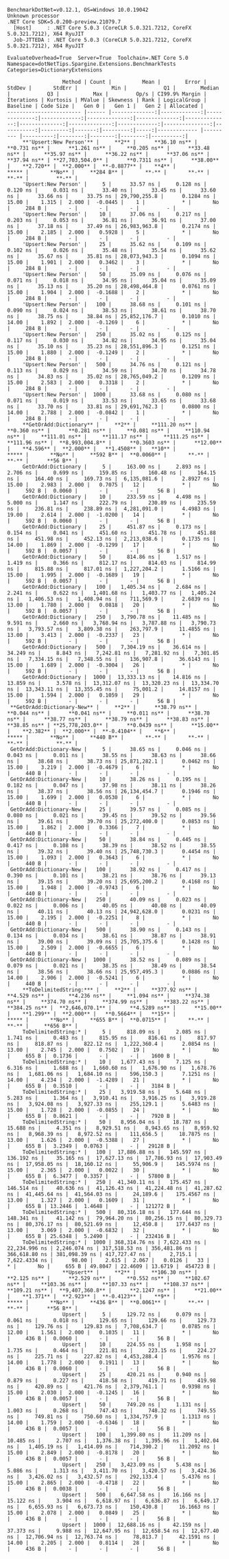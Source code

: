 
    BenchmarkDotNet=v0.12.1, OS=Windows 10.0.19042
    Unknown processor
    .NET Core SDK=5.0.200-preview.21079.7
      [Host]     : .NET Core 5.0.3 (CoreCLR 5.0.321.7212, CoreFX 5.0.321.7212), X64 RyuJIT
      Job-JTTEDA : .NET Core 5.0.3 (CoreCLR 5.0.321.7212, CoreFX 5.0.321.7212), X64 RyuJIT

    EvaluateOverhead=True  Server=True  Toolchain=.NET Core 5.0  
    Namespace=dotNetTips.Spargine.Extensions.BenchmarkTests  Categories=DictionaryExtensions  

                      Method | Count |          Mean |        Error |        StdDev |       StdErr |           Min |            Q1 |        Median |            Q3 |           Max |         Op/s | CI99.9% Margin | Iterations | Kurtosis | MValue | Skewness | Rank | LogicalGroup | Baseline | Code Size |   Gen 0 |   Gen 1 |   Gen 2 | Allocated |
    ------------------------ |------ |--------------:|-------------:|--------------:|-------------:|--------------:|--------------:|--------------:|--------------:|--------------:|-------------:|---------------:|-----------:|---------:|-------:|---------:|-----:|------------- |--------- |----------:|--------:|--------:|--------:|----------:|
         **'Upsert:New Person'** |     **2** |      **36.10 ns** |     **0.731 ns** |      **1.261 ns** |     **0.205 ns** |      **33.48 ns** |      **35.97 ns** |      **36.22 ns** |      **37.06 ns** |      **37.94 ns** | **27,703,504.0** |      **0.7311 ns** |      **38.00** |    **2.720** |  **2.000** |  **-0.8877** |    **4** |            ***** |       **No** |     **284 B** |       **-** |       **-** |       **-** |         **-** |
         'Upsert:New Person' |     5 |      33.57 ns |     0.128 ns |      0.120 ns |     0.031 ns |      33.40 ns |      33.45 ns |      33.60 ns |      33.66 ns |      33.75 ns | 29,790,255.8 |      0.1284 ns |      15.00 |    1.315 |  2.000 |  -0.0445 |    1 |            * |       No |     284 B |       - |       - |       - |         - |
         'Upsert:New Person' |    10 |      37.06 ns |     0.217 ns |      0.203 ns |     0.053 ns |      36.81 ns |      36.91 ns |      37.00 ns |      37.18 ns |      37.49 ns | 26,983,963.8 |      0.2174 ns |      15.00 |    2.185 |  2.000 |   0.5928 |    5 |            * |       No |     284 B |       - |       - |       - |         - |
         'Upsert:New Person' |    25 |      35.62 ns |     0.109 ns |      0.102 ns |     0.026 ns |      35.48 ns |      35.54 ns |      35.62 ns |      35.67 ns |      35.81 ns | 28,073,943.3 |      0.1094 ns |      15.00 |    1.901 |  2.000 |   0.3462 |    3 |            * |       No |     284 B |       - |       - |       - |         - |
         'Upsert:New Person' |    50 |      35.09 ns |     0.076 ns |      0.071 ns |     0.018 ns |      34.95 ns |      35.04 ns |      35.09 ns |      35.13 ns |      35.20 ns | 28,498,464.8 |      0.0761 ns |      15.00 |    1.904 |  2.000 |  -0.1688 |    2 |            * |       No |     284 B |       - |       - |       - |         - |
         'Upsert:New Person' |   100 |      38.68 ns |     0.101 ns |      0.090 ns |     0.024 ns |      38.53 ns |      38.61 ns |      38.70 ns |      38.75 ns |      38.84 ns | 25,852,176.7 |      0.1010 ns |      14.00 |    1.892 |  2.000 |  -0.1269 |    6 |            * |       No |     284 B |       - |       - |       - |         - |
         'Upsert:New Person' |   250 |      35.02 ns |     0.125 ns |      0.117 ns |     0.030 ns |      34.82 ns |      34.95 ns |      35.04 ns |      35.10 ns |      35.23 ns | 28,551,896.3 |      0.1251 ns |      15.00 |    1.880 |  2.000 |  -0.1249 |    2 |            * |       No |     284 B |       - |       - |       - |         - |
         'Upsert:New Person' |   500 |      34.76 ns |     0.121 ns |      0.113 ns |     0.029 ns |      34.59 ns |      34.70 ns |      34.78 ns |      34.83 ns |      35.02 ns | 28,765,049.2 |      0.1209 ns |      15.00 |    2.583 |  2.000 |   0.3318 |    2 |            * |       No |     284 B |       - |       - |       - |         - |
         'Upsert:New Person' |  1000 |      33.68 ns |     0.080 ns |      0.071 ns |     0.019 ns |      33.53 ns |      33.65 ns |      33.68 ns |      33.70 ns |      33.81 ns | 29,691,762.3 |      0.0800 ns |      14.00 |    2.788 |  2.000 |  -0.0842 |    1 |            * |       No |     284 B |       - |       - |       - |         - |
         **GetOrAdd:Dictionary** |     **2** |     **111.20 ns** |     **0.360 ns** |      **0.281 ns** |     **0.081 ns** |     **110.94 ns** |     **111.01 ns** |     **111.17 ns** |     **111.25 ns** |     **111.96 ns** |  **8,993,004.8** |      **0.3603 ns** |      **12.00** |    **4.596** |  **2.000** |   **1.4508** |   **10** |            ***** |       **No** |     **592 B** |  **0.0060** |       **-** |       **-** |      **56 B** |
         GetOrAdd:Dictionary |     5 |     163.00 ns |     2.893 ns |      2.706 ns |     0.699 ns |     159.85 ns |     160.48 ns |     164.15 ns |     164.40 ns |     169.73 ns |  6,135,081.6 |      2.8927 ns |      15.00 |    2.983 |  2.000 |   0.7075 |   12 |            * |       No |     592 B |  0.0060 |       - |       - |      56 B |
         GetOrAdd:Dictionary |    10 |     233.59 ns |     4.498 ns |      5.000 ns |     1.147 ns |     222.79 ns |     230.89 ns |     235.59 ns |     236.81 ns |     238.89 ns |  4,281,091.0 |      4.4983 ns |      19.00 |    2.614 |  2.000 |  -1.0200 |   14 |            * |       No |     592 B |  0.0060 |       - |       - |      56 B |
         GetOrAdd:Dictionary |    25 |     451.87 ns |     0.173 ns |      0.154 ns |     0.041 ns |     451.60 ns |     451.78 ns |     451.88 ns |     451.98 ns |     452.13 ns |  2,213,038.6 |      0.1735 ns |      14.00 |    1.869 |  2.000 |  -0.1299 |   17 |            * |       No |     592 B |  0.0057 |       - |       - |      56 B |
         GetOrAdd:Dictionary |    50 |     814.86 ns |     1.517 ns |      1.419 ns |     0.366 ns |     812.17 ns |     814.03 ns |     814.99 ns |     815.88 ns |     817.01 ns |  1,227,204.2 |      1.5166 ns |      15.00 |    1.995 |  2.000 |  -0.1689 |   19 |            * |       No |     592 B |  0.0057 |       - |       - |      56 B |
         GetOrAdd:Dictionary |   100 |   1,405.34 ns |     2.684 ns |      2.241 ns |     0.622 ns |   1,401.68 ns |   1,403.77 ns |   1,405.24 ns |   1,406.53 ns |   1,408.94 ns |    711,569.9 |      2.6839 ns |      13.00 |    1.780 |  2.000 |   0.0818 |   20 |            * |       No |     592 B |  0.0057 |       - |       - |      56 B |
         GetOrAdd:Dictionary |   250 |   3,790.78 ns |    11.485 ns |      9.591 ns |     2.660 ns |   3,768.94 ns |   3,787.88 ns |   3,790.73 ns |   3,793.57 ns |   3,809.38 ns |    263,797.9 |     11.4855 ns |      13.00 |    3.413 |  2.000 |  -0.2337 |   23 |            * |       No |     592 B |       - |       - |       - |      56 B |
         GetOrAdd:Dictionary |   500 |   7,304.19 ns |    36.614 ns |     34.249 ns |     8.843 ns |   7,242.81 ns |   7,281.92 ns |   7,301.85 ns |   7,334.15 ns |   7,348.55 ns |    136,907.8 |     36.6143 ns |      15.00 |    1.689 |  2.000 |  -0.3004 |   26 |            * |       No |     592 B |       - |       - |       - |      56 B |
         GetOrAdd:Dictionary |  1000 |  13,333.13 ns |    14.816 ns |     13.859 ns |     3.578 ns |  13,312.07 ns |  13,320.23 ns |  13,334.70 ns |  13,343.11 ns |  13,355.45 ns |     75,001.2 |     14.8157 ns |      15.00 |    1.594 |  2.000 |   0.1059 |   29 |            * |       No |     592 B |       - |       - |       - |      56 B |
     **GetOrAdd:Dictionary-New** |     **2** |      **38.79 ns** |     **0.044 ns** |      **0.041 ns** |     **0.011 ns** |      **38.70 ns** |      **38.77 ns** |      **38.79 ns** |      **38.83 ns** |      **38.85 ns** | **25,778,203.0** |      **0.0439 ns** |      **15.00** |    **2.382** |  **2.000** |  **-0.4104** |    **6** |            ***** |       **No** |     **440 B** |       **-** |       **-** |       **-** |         **-** |
     GetOrAdd:Dictionary-New |     5 |      38.65 ns |     0.046 ns |      0.043 ns |     0.011 ns |      38.55 ns |      38.63 ns |      38.66 ns |      38.68 ns |      38.73 ns | 25,871,282.1 |      0.0462 ns |      15.00 |    3.219 |  2.000 |  -0.4679 |    6 |            * |       No |     440 B |       - |       - |       - |         - |
     GetOrAdd:Dictionary-New |    10 |      38.26 ns |     0.195 ns |      0.182 ns |     0.047 ns |      37.98 ns |      38.11 ns |      38.26 ns |      38.37 ns |      38.56 ns | 26,134,454.7 |      0.1946 ns |      15.00 |    1.699 |  2.000 |   0.0530 |    6 |            * |       No |     440 B |       - |       - |       - |         - |
     GetOrAdd:Dictionary-New |    25 |      39.57 ns |     0.085 ns |      0.080 ns |     0.021 ns |      39.45 ns |      39.52 ns |      39.56 ns |      39.61 ns |      39.70 ns | 25,272,400.0 |      0.0853 ns |      15.00 |    1.862 |  2.000 |   0.3366 |    7 |            * |       No |     440 B |       - |       - |       - |         - |
     GetOrAdd:Dictionary-New |    50 |      38.84 ns |     0.445 ns |      0.417 ns |     0.108 ns |      38.39 ns |      38.52 ns |      38.55 ns |      39.32 ns |      39.40 ns | 25,748,730.3 |      0.4454 ns |      15.00 |    1.093 |  2.000 |   0.3643 |    6 |            * |       No |     440 B |       - |       - |       - |         - |
     GetOrAdd:Dictionary-New |   100 |      38.92 ns |     0.417 ns |      0.390 ns |     0.101 ns |      38.21 ns |      38.76 ns |      39.13 ns |      39.15 ns |      39.20 ns | 25,695,200.2 |      0.4168 ns |      15.00 |    1.948 |  2.000 |  -0.9743 |    6 |            * |       No |     440 B |       - |       - |       - |         - |
     GetOrAdd:Dictionary-New |   250 |      40.09 ns |     0.023 ns |      0.022 ns |     0.006 ns |      40.05 ns |      40.08 ns |      40.09 ns |      40.11 ns |      40.13 ns | 24,942,628.0 |      0.0231 ns |      15.00 |    2.195 |  2.000 |  -0.2251 |    8 |            * |       No |     440 B |       - |       - |       - |         - |
     GetOrAdd:Dictionary-New |   500 |      38.90 ns |     0.143 ns |      0.134 ns |     0.034 ns |      38.61 ns |      38.87 ns |      38.91 ns |      39.00 ns |      39.09 ns | 25,705,375.6 |      0.1428 ns |      15.00 |    2.509 |  2.000 |  -0.6655 |    6 |            * |       No |     440 B |       - |       - |       - |         - |
     GetOrAdd:Dictionary-New |  1000 |      38.52 ns |     0.089 ns |      0.079 ns |     0.021 ns |      38.35 ns |      38.49 ns |      38.54 ns |      38.56 ns |      38.66 ns | 25,957,495.3 |      0.0886 ns |      14.00 |    2.906 |  2.000 |  -0.5241 |    6 |            * |       No |     440 B |       - |       - |       - |         - |
         **ToDelimitedString:*** |     **2** |     **377.92 ns** |     **4.529 ns** |      **4.236 ns** |     **1.094 ns** |     **374.38 ns** |     **374.70 ns** |     **374.99 ns** |     **383.22 ns** |     **384.25 ns** |  **2,646,070.1** |      **4.5289 ns** |      **15.00** |    **1.299** |  **2.000** |   **0.5664** |   **15** |            ***** |       **No** |     **655 B** |  **0.0715** |       **-** |       **-** |     **656 B** |
         ToDelimitedString:* |     5 |     818.09 ns |     2.085 ns |      1.741 ns |     0.483 ns |     815.95 ns |     816.61 ns |     817.97 ns |     818.87 ns |     822.12 ns |  1,222,360.4 |      2.0854 ns |      13.00 |    2.745 |  2.000 |   0.7502 |   19 |            * |       No |     655 B |  0.1736 |       - |       - |    1600 B |
         ToDelimitedString:* |    10 |   1,677.43 ns |     7.125 ns |      6.316 ns |     1.688 ns |   1,660.60 ns |   1,676.90 ns |   1,678.76 ns |   1,681.06 ns |   1,684.10 ns |    596,150.3 |      7.1251 ns |      14.00 |    4.234 |  2.000 |  -1.4289 |   21 |            * |       No |     655 B |  0.3510 |       - |       - |    3184 B |
         ToDelimitedString:* |    25 |   3,919.58 ns |     5.648 ns |      5.283 ns |     1.364 ns |   3,910.41 ns |   3,916.25 ns |   3,919.28 ns |   3,924.08 ns |   3,927.33 ns |    255,129.1 |      5.6483 ns |      15.00 |    1.728 |  2.000 |  -0.0855 |   24 |            * |       No |     655 B |  0.8621 |       - |       - |    7920 B |
         ToDelimitedString:* |    50 |   8,956.04 ns |    18.787 ns |     15.688 ns |     4.351 ns |   8,929.51 ns |   8,943.65 ns |   8,959.92 ns |   8,968.39 ns |   8,972.52 ns |    111,656.5 |     18.7875 ns |      13.00 |    1.626 |  2.000 |  -0.5388 |   27 |            * |       No |     655 B |  3.2349 |  0.0763 |       - |   29128 B |
         ToDelimitedString:* |   100 |  17,886.88 ns |   145.597 ns |    136.192 ns |    35.165 ns |  17,627.13 ns |  17,786.93 ns |  17,903.49 ns |  17,958.05 ns |  18,160.12 ns |     55,906.9 |    145.5974 ns |      15.00 |    2.365 |  2.000 |   0.0022 |   30 |            * |       No |     655 B |  6.3477 |  0.3357 |       - |   57800 B |
         ToDelimitedString:* |   250 |  41,340.11 ns |   175.457 ns |    146.514 ns |    40.636 ns |  41,126.43 ns |  41,224.48 ns |  41,287.62 ns |  41,445.64 ns |  41,564.03 ns |     24,189.6 |    175.4567 ns |      13.00 |    1.327 |  2.000 |   0.1609 |   31 |            * |       No |     655 B | 13.2446 |  1.4648 |       - |  121272 B |
         ToDelimitedString:* |   500 |  80,316.18 ns |   177.644 ns |    148.341 ns |    41.142 ns |  79,964.20 ns |  80,256.15 ns |  80,329.73 ns |  80,376.17 ns |  80,521.69 ns |     12,450.8 |    177.6437 ns |      13.00 |    3.069 |  2.000 |  -0.6832 |   32 |            * |       No |     655 B | 25.6348 |  5.2490 |       - |  232416 B |
         ToDelimitedString:* |  1000 | 368,314.76 ns | 7,622.433 ns | 22,234.996 ns | 2,246.074 ns | 317,518.53 ns | 356,481.86 ns | 366,618.80 ns | 381,098.39 ns | 417,727.47 ns |      2,715.1 |  7,622.4334 ns |      98.00 |    2.615 |  2.067 |   0.0126 |   33 |            * |       No |     655 B | 49.8047 | 22.4609 | 13.6719 |  454723 B |
                      **Upsert** |     **2** |     **106.30 ns** |     **2.125 ns** |      **2.529 ns** |     **0.552 ns** |     **102.67 ns** |     **103.36 ns** |     **107.33 ns** |     **108.37 ns** |     **109.21 ns** |  **9,407,360.8** |      **2.1247 ns** |      **21.00** |    **1.371** |  **2.923** |  **-0.4123** |    **9** |            ***** |       **No** |     **436 B** |  **0.0061** |       **-** |       **-** |      **56 B** |
                      Upsert |     5 |     129.72 ns |     0.079 ns |      0.061 ns |     0.018 ns |     129.65 ns |     129.66 ns |     129.73 ns |     129.76 ns |     129.83 ns |  7,708,634.7 |      0.0785 ns |      12.00 |    1.561 |  2.000 |   0.1035 |   11 |            * |       No |     436 B |  0.0060 |       - |       - |      56 B |
                      Upsert |    10 |     224.55 ns |     1.958 ns |      1.735 ns |     0.464 ns |     221.81 ns |     223.15 ns |     224.27 ns |     225.71 ns |     227.82 ns |  4,453,288.4 |      1.9576 ns |      14.00 |    1.778 |  2.000 |   0.1911 |   13 |            * |       No |     436 B |  0.0060 |       - |       - |      56 B |
                      Upsert |    25 |     420.21 ns |     0.940 ns |      0.879 ns |     0.227 ns |     418.58 ns |     419.71 ns |     419.98 ns |     420.89 ns |     421.76 ns |  2,379,761.1 |      0.9398 ns |      15.00 |    2.030 |  2.000 |  -0.1245 |   16 |            * |       No |     436 B |  0.0057 |       - |       - |      56 B |
                      Upsert |    50 |     749.20 ns |     1.131 ns |      1.003 ns |     0.268 ns |     747.43 ns |     748.32 ns |     749.55 ns |     749.81 ns |     750.60 ns |  1,334,757.9 |      1.1313 ns |      14.00 |    1.759 |  2.000 |  -0.6346 |   18 |            * |       No |     436 B |  0.0057 |       - |       - |      56 B |
                      Upsert |   100 |   1,399.80 ns |    11.209 ns |     10.485 ns |     2.707 ns |   1,376.38 ns |   1,395.96 ns |   1,402.04 ns |   1,405.19 ns |   1,414.09 ns |    714,390.2 |     11.2092 ns |      15.00 |    2.849 |  2.000 |  -0.8178 |   20 |            * |       No |     436 B |  0.0057 |       - |       - |      56 B |
                      Upsert |   250 |   3,423.09 ns |     5.438 ns |      5.086 ns |     1.313 ns |   3,411.70 ns |   3,420.57 ns |   3,424.36 ns |   3,426.02 ns |   3,432.57 ns |    292,133.4 |      5.4376 ns |      15.00 |    2.865 |  2.000 |  -0.4718 |   22 |            * |       No |     436 B |  0.0038 |       - |       - |      56 B |
                      Upsert |   500 |   6,647.58 ns |    16.166 ns |     15.122 ns |     3.904 ns |   6,618.97 ns |   6,636.87 ns |   6,649.17 ns |   6,655.93 ns |   6,673.73 ns |    150,430.8 |     16.1663 ns |      15.00 |    2.078 |  2.000 |   0.0849 |   25 |            * |       No |     436 B |       - |       - |       - |      56 B |
                      Upsert |  1000 |  12,688.16 ns |    42.159 ns |     37.373 ns |     9.988 ns |  12,647.95 ns |  12,658.54 ns |  12,677.40 ns |  12,706.94 ns |  12,763.74 ns |     78,813.7 |     42.1591 ns |      14.00 |    2.205 |  2.000 |   0.8114 |   28 |            * |       No |     436 B |       - |       - |       - |      56 B |
